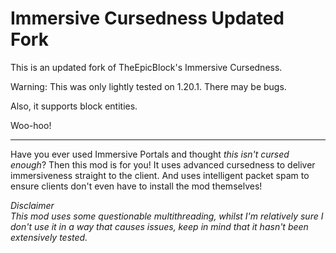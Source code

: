# Immersive Cursedness Updated Fork

This is an updated fork of TheEpicBlock's Immersive Cursedness.

Warning: This was only lightly tested on 1.20.1. There may be bugs.

Also, it supports block entities.

Woo-hoo!

---

Have you ever used Immersive Portals and thought *this isn't cursed enough*? Then this mod is for you!
It uses advanced cursedness to deliver immersiveness straight to the client. And uses intelligent packet spam to ensure clients don't even have to install the mod themselves!

*Disclaimer  
This mod uses some questionable multithreading, whilst I'm relatively sure I don't use it in a way that causes issues, keep in mind that it hasn't been extensively tested.*